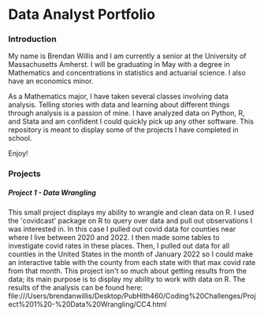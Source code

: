 # Data Analyst Portfolio
### Introduction
My name is Brendan Willis and I am currently a senior at the University of Massachusetts Amherst. I will be graduating in May with a degree in Mathematics and concentrations in statistics and actuarial science. I also have an economics minor.

As a Mathematics major, I have taken several classes involving data analysis. Telling stories with data and learning about different things through analysis is a passion of mine. I have analyzed data on Python, R, and Stata and am confident I could quickly pick up any other software. This repository is meant to display some of the projects I have completed in school.

Enjoy!

### Projects

##### Project 1 - Data Wrangling
This small project displays my ability to wrangle and clean data on R. I used the 'covidcast' package on R to query over data and pull out observations I was interested in. In this case I pulled out covid data for counties near where I live between 2020 and 2022. I then made some tables to investigate covid rates in these places. Then, I pulled out data for all counties in the United States in the month of January 2022 so I could make an interactive table with the county from each state with that max covid rate from that month. This project isn't so much about getting results from the data; its main purpose is to display my ability to work with data on R. The results of the analysis can be found here: file:///Users/brendanwillis/Desktop/PubHlth460/Coding%20Challenges/Project%201%20-%20Data%20Wrangling/CC4.html



